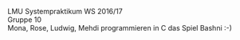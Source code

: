 LMU Systempraktikum WS 2016/17   
Gruppe 10   
Mona, Rose, Ludwig, Mehdi programmieren in C das Spiel Bashni :-)   
